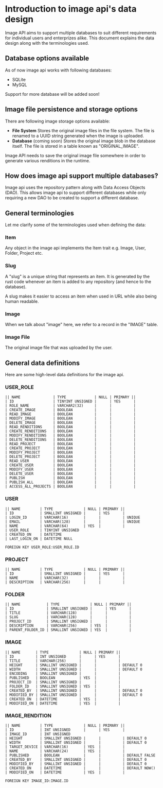# Introduction to image api's data design
Image API aims to support multiple databases to suit different requirements for
individual users and enterprizes alike. This document explains the data design
along with the terminologies used.

## Database options available
As of now image api works with following databases:
- SQLite
- MySQL

Support for more database will be added soon!

## Image file persistence and storage options
There are following image storage options available:
- **File System**
  Stores the original image files in the file system. The file is renamed to a
  UUID string generated when the image is uploaded.
- **Database** (coming soon)
  Stores the original image blob in the database itself. The file is stored in
  a table known as "ORIGINAL_IMAGE".

Image API needs to save the original image file somewhere in order to generate
various renditions in the runtime.

## How does image api support multiple databases?
Image api uses the repository pattern along with Data Access Objects (DAO).
This allows image api to support different databases while only requiring a new
DAO to be created to support a different database.

## General terminologies
Let me clarify some of the terminologies used when defining the data:

### Item
Any object in the image api implements the Item trait e.g. Image, User, Folder,
Project etc.

### Slug
A "slug" is a unique string that represents an item. It is generated by the
rust code whenever an item is added to any repository (and hence to the
database).

A slug makes it easier to access an item when used in URL while also being
human readable.

### Image
When we talk about "image" here, we refer to a record in the "IMAGE" table.

### Image File
The original image file that was uploaded by the user.


## General data definitions
Here are some high-level data definitions for the image api.

### USER_ROLE
    || NAME               | TYPE             | NULL | PRIMARY ||
    | ID                  | TINYINT UNSIGNED |      | YES      |
    | ROLE_NAME           | VARCHAR2(32)     |      |          |
    | CREATE_IMAGE        | BOOLEAN          |      |          |
    | READ_IMAGE          | BOOLEAN          |      |          |
    | MODIFY_IMAGE        | BOOLEAN          |      |          |
    | DELETE_IMAGE        | BOOLEAN          |      |          |
    | READ_RENDITIONS     | BOOLEAN          |      |          |
    | CREATE_RENDITIONS   | BOOLEAN          |      |          |
    | MODIFY_RENDITIONS   | BOOLEAN          |      |          |
    | DELETE_RENDITIONS   | BOOLEAN          |      |          |
    | READ_PROJECT        | BOOLEAN          |      |          |
    | CREATE_PROJECT      | BOOLEAN          |      |          |
    | MODIFY_PROJECT      | BOOLEAN          |      |          |
    | DELETE_PROJECT      | BOOLEAN          |      |          |
    | READ_USER           | BOOLEAN          |      |          |
    | CREATE_USER         | BOOLEAN          |      |          |
    | MODIFY_USER         | BOOLEAN          |      |          |
    | DELETE_USER         | BOOLEAN          |      |          |
    | PUBLISH             | BOOLEAN          |      |          |
    | PUBLISH_ALL         | BOOLEAN          |      |          |
    | ACCESS_ALL_PROJECTS | BOOLEAN          |      |          |


### USER
    || NAME         | TYPE              | NULL | PRIMARY ||
    | ID            | SMALLINT UNSIGNED |      | YES      |
    | LOGIN_ID      | VARCHAR(16)       |      |          | UNIQUE
    | EMAIL         | VARCHAR(128)      |      |          | UNIQUE
    | NAME          | VARCHAR(64)       | YES  |          |
    | USER_ROLE     | TINYINT UNSIGNED
    | CREATED_ON    | DATETIME
    | LAST_LOGIN_ON | DATETIME NULL
    
    FOREIGN KEY USER_ROLE:USER_ROLE.ID

### PROJECT
    || NAME         | TYPE              | NULL | PRIMARY ||
    | ID            | SMALLINT UNSIGNED |      | YES      |
    | NAME          | VARCHAR(32)       |      |          |
    | DESCRIPTION   | VARCHAR(256)      |      |          |

### FOLDER
    || NAME            | TYPE              | NULL | PRIMARY ||
    | ID               | SMALLINT UNSIGNED |      | YES      |
    | TITLE            | VARCHAR(128)      |      |          |
    | SLUG             | VARCHAR(128)      |      |          |
    | PROJECT_ID       | SMALLINT UNSIGNED |      |          |
    | DESCRIPTION      | VARCHAR(256)      | YES  |          |
    | PARENT_FOLDER_ID | SMALLINT UNSIGNED | YES  |          |

### IMAGE
    || NAME       | TYPE              | NULL | PRIMARY ||
    | ID          | INT UNSIGNED      |      | YES      |
    | TITLE       | VARCHAR(256)      |      |          |
    | HEIGHT      | SMALLINT UNSIGNED |      |          | DEFAULT 0
    | WIDTH       | SMALLINT UNSIGNED |      |          | DEFAULT 0
    | ENCODING    | SMALLINT UNSIGNED |      |          |
    | PUBLISHED   | BOOLEAN           | YES  |          |
    | PROJECT_ID  | SMALLINT UNSIGNED |      |          |
    | FOLDER_ID   | SMALLINT UNSIGNED | YES  |          |
    | CREATED_BY  | SMALLINT UNSIGNED |      |          | DEFAULT 0
    | MODIFIED_BY | SMALLINT UNSIGNED |      |          | DEFAULT 0
    | CREATED_ON  | DATETIME          | YES  |          |
    | MODIFIED_ON | DATETIME          | YES  |          | 

### IMAGE_RENDITION
    || NAME         | TYPE              | NULL | PRIMARY ||
    | ID            | INT UNSIGNED      |      | YES      |
    | IMAGE_ID      | INT UNSIGNED
    | HEIGHT        | SMALLINT UNSIGNED |      |          | DEFAULT 0
    | WIDTH         | SMALLINT UNSIGNED |      |          | DEFAULT 0
    | TARGET_DEVICE | VARCHAR(16)       | YES  |          |
    | NAME          | VARCHAR(24)       | YES  |          |
    | PUBLISHED     | BOOLEAN           |      |          | DEFAULT FALSE
    | CREATED_BY    | SMALLINT UNSIGNED |      |          | DEFAULT 0
    | MODIFIED_BY   | SMALLINT UNSIGNED |      |          | DEFAULT 0
    | CREATED_ON    | DATETIME          |      |          | DEFAULT NOW()
    | MODIFIED_ON   | DATETIME          | YES  |          | 

    FOREIGN KEY IMAGE_ID:IMAGE.ID

